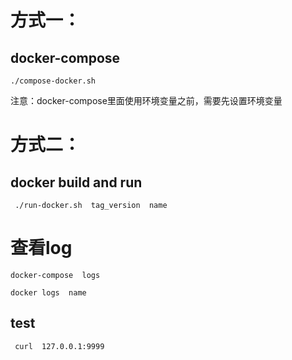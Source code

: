 
# 方式一：
## docker-compose  
``` shell    
./compose-docker.sh  
```
注意：docker-compose里面使用环境变量之前，需要先设置环境变量  

# 方式二：
## docker build and run  
```
 ./run-docker.sh  tag_version  name
```


# 查看log
``` shell
docker-compose  logs
```  
  
``` shell 
docker logs  name
```  

## test  
``` shell
 curl  127.0.0.1:9999
``` 

